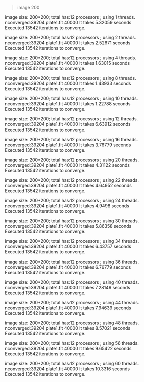 >image 200

image size: 200*200; total has:12 processors ; using 1 threads.
nconverged:39204
plate1.fit 40000 
It takes 5.32059 seconds  
Executed 13542 iterations to converge.


image size: 200*200; total has:12 processors ; using 2 threads.
nconverged:39204
plate1.fit 40000 
It takes 2.52671 seconds  
Executed 13542 iterations to converge.

image size: 200*200; total has:12 processors ; using 4 threads.
nconverged:39204
plate1.fit 40000 
It takes 1.63015 seconds  
Executed 13542 iterations to converge.

image size: 200*200; total has:12 processors ; using 8 threads.
nconverged:39204
plate1.fit 40000 
It takes 1.43933 seconds  
Executed 13542 iterations to converge.


image size: 200*200; total has:12 processors ; using 10 threads.
nconverged:39204
plate1.fit 40000 
It takes 1.22788 seconds  
Executed 13542 iterations to converge.

image size: 200*200; total has:12 processors ; using 12 threads.
nconverged:39204
plate1.fit 40000 
It takes 6.63912 seconds  
Executed 13542 iterations to converge.


image size: 200*200; total has:12 processors ; using 16 threads.
nconverged:39204
plate1.fit 40000 
It takes 3.76779 seconds  
Executed 13542 iterations to converge.

image size: 200*200; total has:12 processors ; using 20 threads.
nconverged:39204
plate1.fit 40000 
It takes 4.31122 seconds  
Executed 13542 iterations to converge.


image size: 200*200; total has:12 processors ; using 22 threads.
nconverged:39204
plate1.fit 40000 
It takes 4.64952 seconds  
Executed 13542 iterations to converge.


image size: 200*200; total has:12 processors ; using 24 threads.
nconverged:39204
plate1.fit 40000 
It takes 4.9498 seconds  
Executed 13542 iterations to converge.

image size: 200*200; total has:12 processors ; using 30 threads.
nconverged:39204
plate1.fit 40000 
It takes 5.86358 seconds  
Executed 13542 iterations to converge.


image size: 200*200; total has:12 processors ; using 34 threads.
nconverged:39204
plate1.fit 40000 
It takes 6.43757 seconds  
Executed 13542 iterations to converge.

image size: 200*200; total has:12 processors ; using 36 threads.
nconverged:39204
plate1.fit 40000 
It takes 6.76779 seconds  
Executed 13542 iterations to converge.

image size: 200*200; total has:12 processors ; using 40 threads.
nconverged:39204
plate1.fit 40000 
It takes 7.28149 seconds  
Executed 13542 iterations to converge.

image size: 200*200; total has:12 processors ; using 44 threads.
nconverged:39204
plate1.fit 40000 
It takes 7.94639 seconds  
Executed 13542 iterations to converge.

image size: 200*200; total has:12 processors ; using 48 threads.
nconverged:39204
plate1.fit 40000 
It takes 8.57021 seconds  
Executed 13542 iterations to converge.

image size: 200*200; total has:12 processors ; using 56 threads.
nconverged:39204
plate1.fit 40000 
It takes 9.65422 seconds  
Executed 13542 iterations to converge.

image size: 200*200; total has:12 processors ; using 60 threads.
nconverged:39204
plate1.fit 40000 
It takes 10.3316 seconds  
Executed 13542 iterations to converge.


